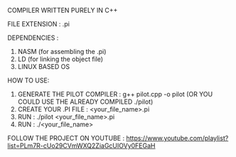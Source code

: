 COMPILER WRITTEN PURELY IN C++

FILE EXTENSION : .pi

DEPENDENCIES :

1) NASM (for assembling the .pi)
2) LD (for linking the object file)
3) LINUX BASED OS

HOW TO USE:

1) GENERATE THE PILOT COMPILER :      g++ pilot.cpp -o pilot (OR YOU COULD USE THE ALREADY COMPILED ./pilot)
2) CREATE YOUR .PI FILE :             <your_file_name>.pi
3) RUN :                             ./pilot <your_file_name>.pi
4) RUN :                             ./<your_file_name>


FOLLOW THE PROJECT ON YOUTUBE : https://www.youtube.com/playlist?list=PLm7R-cUo29CVmWXQ2ZiaGcUIOVy0FEGaH


